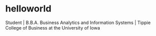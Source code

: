 # helloworld
Student | B.B.A. Business Analytics and Information Systems | Tippie College of Business at the University of Iowa

